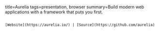 title=Aurelia
tags=presentation, browser
summary=Build modern web applications with a framework that puts you first.
~~~~~~

[Website](https://aurelia.io/) | [Source](https://github.com/aurelia)

